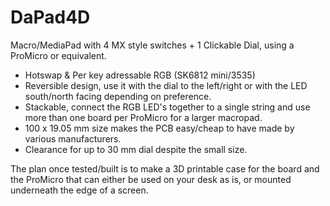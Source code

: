 # DaPad4D
 Macro/MediaPad with 4 MX style switches + 1 Clickable Dial, using a ProMicro or equivalent.
 
 - Hotswap & Per key adressable RGB (SK6812 mini/3535) 
 - Reversible design, use it with the dial to the left/right or with the LED south/north facing depending on preference.
 - Stackable, connect the RGB LED's together to a single string and use more than one board per ProMicro for a larger macropad.
 - 100 x 19.05 mm size makes the PCB easy/cheap to have made by various manufacturers.
 - Clearance for up to 30 mm dial despite the small size.
 
 The plan once tested/built is to make a 3D printable case for the board and the ProMicro that can either be used on your desk as is, or mounted underneath the edge of a screen.
